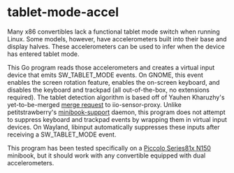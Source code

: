 # tablet-mode-accel

Many x86 convertibles lack a functional tablet mode switch when running Linux. Some models, however, have accelerometers built into their base and display halves. These accelerometers can be used to infer when the device has entered tablet mode.

This Go program reads those accelerometers and creates a virtual input device that emits SW_TABLET_MODE events. On GNOME, this event enables the screen rotation feature, enables the on-screen keyboard, and disables the keyboard and trackpad (all out-of-the-box, no extensions required). The tablet detection algorithm is based off of Yauhen Kharuzhy's yet-to-be-merged [merge request](https://gitlab.freedesktop.org/hadess/iio-sensor-proxy/-/merge_requests/338) to iio-sensor-proxy. Unlike petitstrawberry's [minibook-support](https://github.com/petitstrawberry/minibook-support) daemon, this program does not attempt to suppress keyboard and trackpad events by wrapping them in virtual input devices. On Wayland, libinput automatically suppresses these inputs after receiving a SW_TABLET_MODE event.

This program has been tested specifically on a [Piccolo Series81x N150](https://x-plus.store/products/n150-netbook) minibook, but it should work with any convertible equipped with dual accelerometers.
